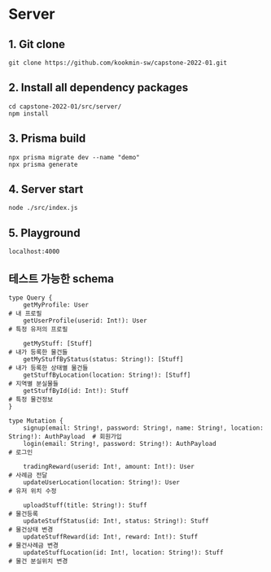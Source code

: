 # Server

## 1. Git clone

    git clone https://github.com/kookmin-sw/capstone-2022-01.git

## 2. Install all dependency packages

    cd capstone-2022-01/src/server/
    npm install

## 3. Prisma build

    npx prisma migrate dev --name "demo"
    npx prisma generate	

## 4. Server start
    
    node ./src/index.js


## 5. Playground

    localhost:4000


## 테스트 가능한 schema
```text
type Query {
    getMyProfile: User                                                                        # 내 프로필
    getUserProfile(userid: Int!): User                                                        # 특정 유저의 프로필
    
    getMyStuff: [Stuff]                                                                       # 내가 등록한 물건들
    getMyStuffByStatus(status: String!): [Stuff]                                              # 내가 등록한 상태별 물건들
    getStuffByLocation(location: String!): [Stuff]                                            # 지역별 분실물들
    getStuffById(id: Int!): Stuff                                                             # 특정 물건정보
}

type Mutation {
    signup(email: String!, password: String!, name: String!, location: String!): AuthPayload  # 회원가입
    login(email: String!, password: String!): AuthPayload                                     # 로그인
    
    tradingReward(userid: Int!, amount: Int!): User                                           # 사례금 전달
    updateUserLocation(location: String!): User                                               # 유저 위치 수정
    
    uploadStuff(title: String!): Stuff                                                        # 물건등록
    updateStuffStatus(id: Int!, status: String!): Stuff                                       # 물건상태 변경
    updateStuffReward(id: Int!, reward: Int!): Stuff                                          # 물건사례금 변경
    updateStuffLocation(id: Int!, location: String!): Stuff                                   # 물건 분실위치 변경
```
